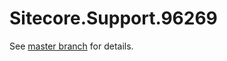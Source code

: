 # Sitecore.Support.96269

See [master branch](https://github.com/sitecoresupport/Sitecore.Support.96269) for details.